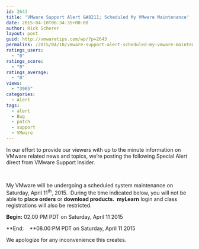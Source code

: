 ```yaml
---
id: 2643
title: 'VMware Support Alert &#8211; Scheduled My VMware Maintenance'
date: 2015-04-10T06:34:35+00:00
author: Rick Scherer
layout: post
guid: http://vmwaretips.com/wp/?p=2643
permalink: /2015/04/10/vmware-support-alert-scheduled-my-vmware-maintenance/
ratings_users:
  - "0"
ratings_score:
  - "0"
ratings_average:
  - "0"
views:
  - "3965"
categories:
  - Alert
tags:
  - alert
  - Bug
  - patch
  - support
  - VMware
---
```

In our effort to provide our viewers with up to the minute information on VMware related news and topics, we&#8217;re posting the following Special Alert direct from VMware Support Insider.

&nbsp;

My VMware will be undergoing a scheduled system maintenance on Saturday, April 11<sup>th</sup>, 2015.  During the time indicated below, you will not be able to **place orders** or **download products.  myLearn** login and class registrations will also be restricted.

**Begin:** 02.00 PM PDT on Saturday, April 11 2015

**End:    **08.00:PM PDT on Saturday, April 11 2015

We apologize for any inconvenience this creates.